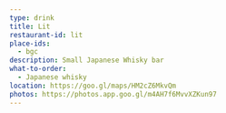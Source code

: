 ```yaml
---
type: drink 
title: Lit
restaurant-id: lit
place-ids:
  - bgc 
description: Small Japanese Whisky bar
what-to-order:
  - Japanese whisky
location: https://goo.gl/maps/HM2cZ6MkvQm
photos: https://photos.app.goo.gl/m4AH7f6MvvXZKun97 
---
```

